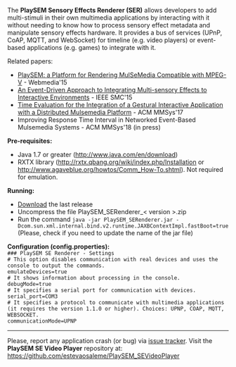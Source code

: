 The **PlaySEM Sensory Effects Renderer (SER)** allows developers to add multi-stimuli in their own multimedia applications by interacting with it without needing to know how to process sensory effect metadata and manipulate sensory effects hardware. It provides a bus of services (UPnP, CoAP, MQTT, and WebSocket) for timeline (e.g. video players) or event-based applications (e.g. games) to integrate with it.

Related papers: 
* [PlaySEM: a Platform for Rendering MulSeMedia Compatible with MPEG-V](http://dx.doi.org/10.1145/2820426.2820450) - Webmedia'15
* [An Event-Driven Approach to Integrating Multi-sensory Effects to Interactive Environments](https://doi.org/10.1109/SMC.2015.178) - IEEE SMC'15
* [Time Evaluation for the Integration of a Gestural Interactive Application with a Distributed Mulsemedia Platform](https://doi.org/10.1145/3083187.3084013) - ACM MMSys'17
* Improving Response Time Interval in Networked Event-Based Mulsemedia Systems - ACM MMSys'18 (in press)

**Pre-requisites:**
* Java 1.7 or greater (http://www.java.com/en/download)
* RXTX library (http://rxtx.qbang.org/wiki/index.php/Installation or http://www.agaveblue.org/howtos/Comm_How-To.shtml). Not required for emulation.

**Running:**
* [Download](https://github.com/estevaosaleme/PlaySEM_SERenderer/releases) the last release
* Uncompress the file PlaySEM_SERenderer_< version >.zip
* Run the command `java -jar PlaySEM_SERenderer.jar -Dcom.sun.xml.internal.bind.v2.runtime.JAXBContextImpl.fastBoot=true` (Please, check if you need to update the name of the jar file)

**Configuration (config.properties):**<br />
`### PlaySEM SE Renderer - Settings`<br />
`# This option disables communication with real devices and uses the console to output the commands.`<br />
`emulateDevices=true`<br />
`# It shows information about processing in the console.`<br />
`debugMode=true`<br />
`# It specifies a serial port for communication with devices.`<br />
`serial_port=COM3`
<br />
`# It specifies a protocol to communicate with multimedia applications (it requires the version 1.1.0 or higher). Choices: UPNP, COAP, MQTT, WEBSOCKET.`<br />
`communicationMode=UPNP`
***
Please, report any application crash (or bug) via [issue tracker](https://github.com/estevaosaleme/PlaySEM_SERenderer/issues).
Visit the **PlaySEM SE Video Player** repository at: https://github.com/estevaosaleme/PlaySEM_SEVideoPlayer<br />
